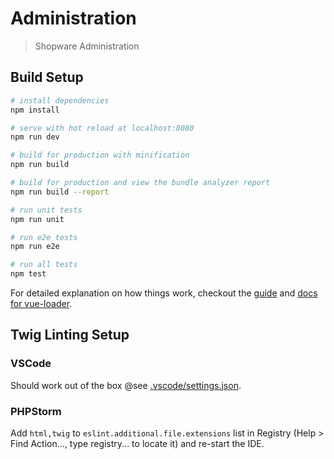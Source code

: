# Administration

> Shopware Administration

## Build Setup

``` bash
# install dependencies
npm install

# serve with hot reload at localhost:8080
npm run dev

# build for production with minification
npm run build

# build for production and view the bundle analyzer report
npm run build --report

# run unit tests
npm run unit

# run e2e tests
npm run e2e

# run all tests
npm test
```

For detailed explanation on how things work, checkout the [guide](http://vuejs-templates.github.io/webpack/) and [docs for vue-loader](http://vuejs.github.io/vue-loader).

## Twig Linting Setup

### VSCode

Should work out of the box @see [.vscode/settings.json](../../../../../.vscode/settings.json).

### PHPStorm

Add `html,twig` to `eslint.additional.file.extensions` list in Registry (Help > Find Action..., type registry... to locate it) and re-start the IDE.

